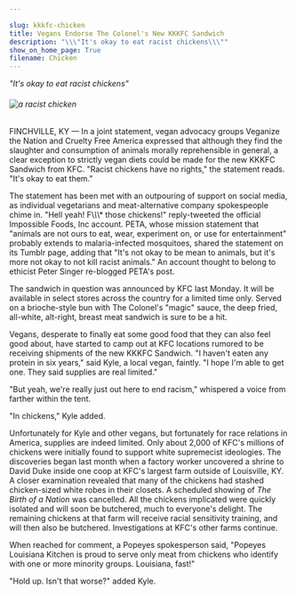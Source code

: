 ```yaml
---

slug: kkkfc-chicken
title: Vegans Endorse The Colonel's New KKKFC Sandwich
description: "\\\"It's okay to eat racist chickens\\\""
show_on_home_page: True
filename: Chicken
---
```


_"It's okay to eat racist chickens"_

###### ![a racist chicken](assets/chicken2.jpg)

FINCHVILLE, KY — In a joint statement, vegan advocacy groups Veganize the Nation and Cruelty Free America
expressed that although they find the slaughter and consumption of animals morally reprehensible
in general, a clear exception to strictly vegan diets could be made for the new KKKFC Sandwich from
KFC. "Racist chickens have no rights," the statement reads. "It's okay to eat them."

The statement has been met with an outpouring of support on social media, as individual vegetarians
and meat-alternative company spokespeople chime in. "Hell yeah! F\\*\\*\\* those chickens!" reply-tweeted the
official Impossible Foods, Inc account. PETA, whose mission statement that "animals are not ours to eat,
wear, experiment on, or use for entertainment" probably extends to malaria-infected mosquitoes, shared the statement on its Tumblr page, adding that "It's not
okay to be mean to animals, but it's more not okay to not kill racist animals." An account thought to belong
to ethicist Peter Singer re-blogged PETA's post.

The sandwich in question was announced by KFC last Monday. It will be available in
select stores across the country for a limited time only. Served on a brioche-style bun
with The Colonel's "magic" sauce, the deep fried, all-white, alt-right, breast meat sandwich
is sure to be a hit.

Vegans, desperate to finally eat some good food that they can also feel good about,
have started to camp out at KFC locations rumored to be receiving shipments of the new KKKFC Sandwich.
"I haven't eaten any protein in six years," said Kyle, a local vegan, faintly. "I hope I'm able to get one. They said
supplies are real limited."

"But yeah, we're really just out here to end racism," whispered a voice from farther within the tent.

"In chickens," Kyle added.

Unfortunately for Kyle and other vegans, but fortunately for race relations in America, supplies are indeed limited.
Only about 2,000 of KFC's millions of chickens were initially found to support white supremecist
ideologies. The discoveries began last month when a factory worker uncovered a shrine to David Duke inside one coop
at KFC's largest farm outside of Louisville, KY. A closer examination revealed that many of the chickens had stashed chicken-sized
white robes in their closets. A scheduled showing of _The Birth of a Nation_ was cancelled. All the chickens implicated were
quickly isolated and will soon be butchered, much to everyone's delight. The remaining chickens at that farm will receive
racial sensitivity training, and will then also be butchered. Investigations at KFC's other farms continue.

When reached for comment, a Popeyes spokesperson said, "Popeyes Louisiana Kitchen is proud to serve only
meat from chickens who identify with one or more minority groups. Louisiana, fast!"

"Hold up. Isn't that worse?" added Kyle.
